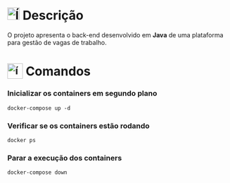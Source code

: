 # <img src="https://github.com/user-attachments/assets/caabfdf0-0f9e-44a3-8200-c6579fe87887" alt="Ícone de descrição" width="28"> Descrição
O projeto apresenta o back-end desenvolvido em **Java** de uma plataforma para gestão de vagas de trabalho.

# <sub><img src="https://github.com/user-attachments/assets/63b6ebba-d37d-4a91-ad27-0738c4896197" alt="ícone de terminal" width="35"></sub> Comandos
### Inicializar os containers em segundo plano
```
docker-compose up -d
```
### Verificar se os containers estão rodando
```
docker ps
```
### Parar a execução dos containers
```
docker-compose down
```
